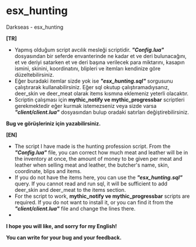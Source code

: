 # esx_hunting
Darkseas - esx_hunting

<b>[TR]</b> <br/>
- Yapmış olduğum script avcılık mesleği scriptidir. <b><i>"Config.lua"</b></i> dosyasından bir seferde envanterinde ne kadar et ve deri bulunacağını, et ve deriyi satarken et ve deri başına verilecek para miktarını, kasapın ismini, skinini, koordinatını, blipleri ve itemları kendinize göre düzeltebilirsiniz.
- Eğer buradaki itemlar sizde yok ise <b><i>"esx_hunting.sql"</b></i> sorgusunu çalıştırarak kullanabilirsiniz. Eğer sql okutup çalıştıramadıysanız, deer_skin ve deer_meat olarak items kısmına eklemeniz yeterli olacaktır.
- Scriptin çalışması için <b>mythic_notify ve mythic_progressbar</b> scriptleri gerekmektedir eğer kurmak istemezseniz veya sizde varsa <b><i>"client/client.lua"</b></i> dosyasından bulup oradaki satırları değiştirebilirsiniz.

<b>Bug ve görüşleriniz için yazabilirsiniz.</b>


<b>[EN]</b> <br/>
- The script I have made is the hunting profession script. From the <b><i>"Config.lua"</b></i> file, you can correct how much meat and leather will be in the inventory at once, the amount of money to be given per meat and leather when selling meat and leather, the butcher's name, skin, coordinate, blips and items.
- If you do not have the items here, you can use the <b><i>"esx_hunting.sql"</b></i> query. If you cannot read and run sql, it will be sufficient to add deer_skin and deer_meat to the items section.
- For the script to work, <b>mythic_notify ve mythic_progressbar</b> scripts are required. If you do not want to install it, or you can find it from the <b><i>"client/client.lua"</b></i> file and change the lines there.
- 
<b>I hope you will like, and sorry for my English!</b>

<b>You can write for your bug and your feedback.</b>
